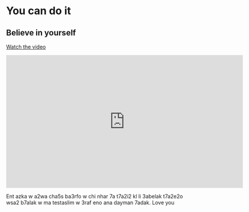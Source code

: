 # You can do it

## Believe in yourself

[Watch the video](https://streamable.com/mwwpzh)

<div align="center">
  <iframe src="https://streamable.com/mwwpzh" width="640" height="360" frameborder="0" allowfullscreen></iframe>
</div>

Ent azka w a2wa cha5s ba3rfo w chi nhar 7a t7a2i2 kl li 3abelak t7a2e2o wsa2 b7alak w ma testaslim w 3raf eno ana dayman 7adak. Love you
